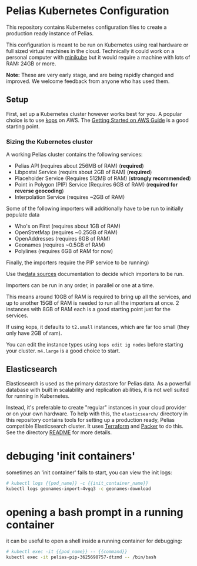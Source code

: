 # Pelias Kubernetes Configuration

This repository contains Kubernetes configuration files to create a production ready instance of Pelias.

This configuration is meant to be run on Kubernetes using real hardware or full sized virtual
machines in the cloud. Technically it could work on a personal computer with
[minikube](https://github.com/kubernetes/minikube) but it would require a machine with lots of RAM:
24GB or more.

**Note:** These are very early stage, and are being rapidly changed and improved. We welcome
feedback from anyone who has used them.

## Setup

First, set up a Kubernetes cluster however works best for you. A popular choice is to use
[kops](https://github.com/kubernetes/kops) on AWS. The [Getting Started on AWS Guide](https://github.com/kubernetes/kops/blob/master/docs/aws.md) is a good starting point.

### Sizing the Kubernetes cluster

A working Pelias cluster contains the following services:
* Pelias API (requires about 256MB of RAM) (**required**)
* Libpostal Service (requirs about 2GB of RAM) (**required**)
* Placeholder Service (Requires 512MB of RAM) (**strongly recommended**)
* Point in Polygon (PIP) Service (Requires 6GB of RAM) (**required for reverse geocoding**)
* Interpolation Service (requires ~2GB of RAM)

Some of the following importers will additionally have to be run to initially populate data
* Who's on First (requires about 1GB of RAM)
* OpenStretMap (requires ~0.25GB of RAM)
* OpenAddresses (requires 6GB of RAM)
* Geonames (requires ~0.5GB of RAM)
* Polylines (requires 6GB of RAM for now)

Finally, the importers require the PIP service to be running)

Use the[data sources](https://mapzen.com/documentation/search/data-sources/) documentation to decide
which importers to be run.

Importers can be run in any order, in parallel or one at a time.

This means around 10GB of RAM is required to bring up all the services, and up to another 15GB of RAM is needed to
run all the importers at once. 2 instances with 8GB of RAM each is a good starting point just for
the services.

If using kops, it defaults to `t2.small` instances, which are far too small (they only have 2GB of ram).

You can edit the instance types using `kops edit ig nodes` before starting your cluster. `m4.large` is a good choice to start.

## Elasticsearch

Elasticsearch is used as the primary datastore for Pelias data. As a powerful database with built in
scalability and replication abilities, it is not well suited for running in Kubernetes.

Instead, it's preferable to create "regular" instances in your cloud provider or on your own
hardware. To help with this, the `elasticsearch/` directory in this repository contains tools for
setting up a production ready, Pelias compatible Elasticsearch cluster. It uses
[Terraform](http://terraform.io/) and [Packer](http://packer.io/) to do this. See the directory
[README](./elasticsearch/README.md) for more details.

# debuging 'init containers'

sometimes an 'init container' fails to start, you can view the init logs:

```bash
# kubectl logs {{pod_name}} -c {{init_container_name}}
kubectl logs geonames-import-4vgq3 -c geonames-download
```

# opening a bash prompt in a running container

it can be useful to open a shell inside a running container for debugging:

```bash
# kubectl exec -it {{pod_name}} -- {{command}}
kubectl exec -it pelias-pip-3625698757-dtzmd -- /bin/bash
```
